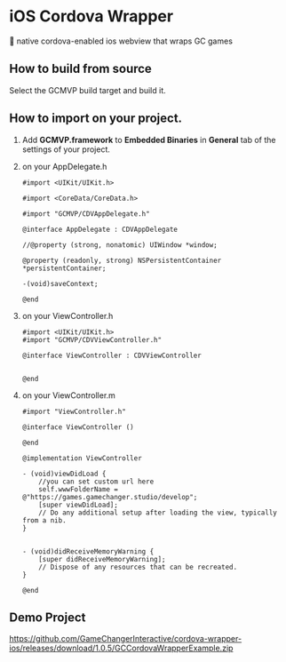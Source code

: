 # iOS Cordova Wrapper
:iphone: native cordova-enabled ios webview that wraps GC games

## How to build from source

Select the GCMVP build target and build it.

## How to import on your project.

1. Add **GCMVP.framework** to **Embedded Binaries** in **General** tab of the settings of your project. 

1. on your AppDelegate.h

    ```
    #import <UIKit/UIKit.h>

    #import <CoreData/CoreData.h>

    #import "GCMVP/CDVAppDelegate.h"

    @interface AppDelegate : CDVAppDelegate

    //@property (strong, nonatomic) UIWindow *window;

    @property (readonly, strong) NSPersistentContainer *persistentContainer;

    -(void)saveContext;

    @end
    ```

2. on your ViewController.h

    ```
    #import <UIKit/UIKit.h>
    #import "GCMVP/CDVViewController.h"

    @interface ViewController : CDVViewController


    @end
    ```

3. on your ViewController.m
    ```
    #import "ViewController.h"

    @interface ViewController ()

    @end

    @implementation ViewController

    - (void)viewDidLoad {
        //you can set custom url here
        self.wwwFolderName = @"https://games.gamechanger.studio/develop";
        [super viewDidLoad];
        // Do any additional setup after loading the view, typically from a nib.
    }


    - (void)didReceiveMemoryWarning {
        [super didReceiveMemoryWarning];
        // Dispose of any resources that can be recreated.
    }

    @end
    ```
    
## Demo Project

https://github.com/GameChangerInteractive/cordova-wrapper-ios/releases/download/1.0.5/GCCordovaWrapperExample.zip   
    
